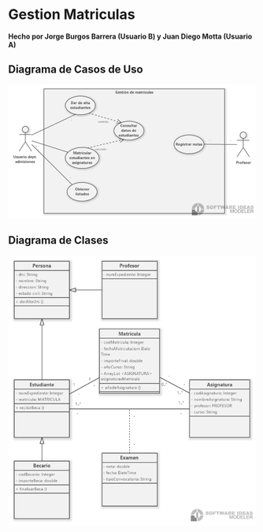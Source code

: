 # Gestion Matriculas

**Hecho por Jorge Burgos Barrera (Usuario B) y Juan Diego Motta (Usuario A)**

## Diagrama de Casos de Uso
![](images/diagramaUso.png)
## Diagrama de Clases
![](images/diagramaClase.png)
